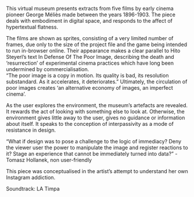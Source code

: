 This virtual museum presents extracts from five films by early cinema pioneer George Méliès made between the years 1896-1903. The piece deals with embodiment in digital space, and responds to the affect of hypertextual flatness. 

The films are shown as sprites, consisting of a very limited number of frames, due only to the size of the project file and the game being intended to run in-browser online. Their appearance makes a clear parallel to Hito Steyerl’s text In Defense Of The Poor Image, describing the death and ‘resurrection’ of experimental cinema practices which have long been undermined by commercialisation.  
“The poor image is a copy in motion. Its quality is bad, its resolution substandard. As it accelerates, it deteriorates.”
Ultimately, the circulation of poor images creates ‘an alternative economy of images, an imperfect cinema’. 

As the user explores the environment, the museum’s artefacts are revealed. It rewards the act of looking with something else to look at. Otherwise, the environment gives little away to the user, gives no guidance or information about itself. It speaks to the conception of interpassivity as a mode of resistance in design.

“What if design was to pose a challenge to the logic of immediacy? Deny the viewer user the power to manipulate the image and register reactions to it? Stage an experience that cannot be immediately turned into data?” 
-Tomasz Hollanek, non user-friendly

This piece was conceptualised in the artist’s attempt to understand her own Instagram addiction.

Soundtrack: LA Timpa